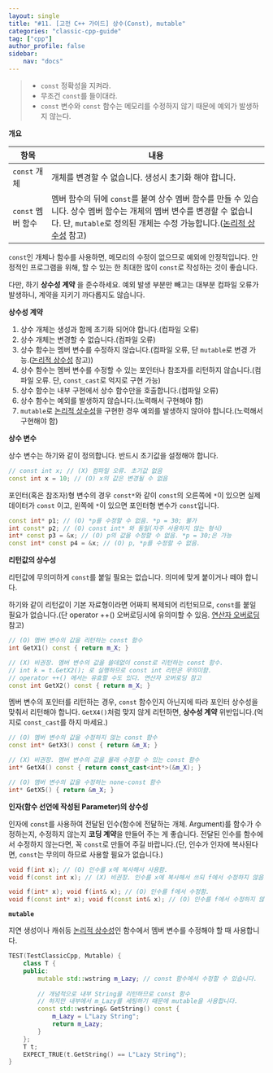 ```yaml
---
layout: single
title: "#11. [고전 C++ 가이드] 상수(Const), mutable"
categories: "classic-cpp-guide"
tag: ["cpp"]
author_profile: false
sidebar: 
    nav: "docs"
---
```


> * `const` 정확성을 지켜라.
> * 무조건 `const`를 들이대라.
> * `const` 변수와 `const` 함수는 메모리를 수정하지 않기 때문에 예외가 발생하지 않는다.

**개요**

|항목|내용|
|--|--|
|`const` 개체|개체를 변경할 수 없습니다. 생성시 초기화 해야 합니다.|
|`const` 멤버 함수|멤버 함수의 뒤에 `const`를 붙여 상수 멤버 함수를 만들 수 있습니다. 상수 멤버 함수는 개체의 멤버 변수를 변경할 수 없습니다. 단, `mutable`로 정의된 개체는 수정 가능합니다.([논리적 상수성](https://tango1202.github.io/classic-cpp-oop/classic-cpp-oop-mutable/) 참고)|

`const`인 개체나 함수를 사용하면, 메모리의 수정이 없으므로 예외에 안정적입니다. 안정적인 프로그램을 위해, 할 수 있는 한 최대한 많이 `const`로 작성하는 것이 좋습니다.

다만, 하기 **상수성 계약** 을 준수하세요. 예외 발생 부분만 빼고는 대부분 컴파일 오류가 발생하니, 계약을 지키기 까다롭지도 않습니다.

**상수성 계약**

1. 상수 개체는 생성과 함께 초기화 되어야 합니다.(컴파일 오류)
2. 상수 개체는 변경할 수 없습니다.(컴파일 오류)
3. 상수 함수는 멤버 변수를 수정하지 않습니다.(컴파일 오류, 단 `mutable`로 변경 가능.([논리적 상수성](https://tango1202.github.io/classic-cpp-oop/classic-cpp-oop-mutable/) 참고))
4. 상수 함수는 멤버 변수를 수정할 수 있는 포인터나 참조자를 리턴하지 않습니다.(컴파일 오류. 단, `const_cast`로 억지로 구현 가능)
5. 상수 함수는 내부 구현에서 상수 함수만을 호출합니다.(컴파일 오류)
6. 상수 함수는 예외를 발생하지 않습니다.(노력해서 구현해야 함)
7. `mutable`로 [논리적 상수성](https://tango1202.github.io/classic-cpp-oop/classic-cpp-oop-mutable/)을 구현한 경우 예외를 발생하지 않아야 합니다.(노력해서 구현해야 함)

**상수 변수**

상수 변수는 하기와 같이 정의합니다. 반드시 초기값을 설정해야 합니다. 

```cpp
// const int x; // (X) 컴파일 오류. 초기값 없음
const int x = 10; // (O) x의 값은 변경될 수 없음
```

포인터(혹은 참조자)형 변수의 경우 `const*`와 같이 `const`의 오른쪽에 `*`이 있으면 실제 데이터가 `const` 이고, 왼쪽에 `*`이 있으면 포인터형 변수가 `const`입니다.

```cpp
const int* p1; // (O) *p를 수정할 수 없음. *p = 30; 불가
int const* p2; // (O) const int* 와 동일(자주 사용하지 않는 형식)
int* const p3 = &x; // (O) p의 값을 수정할 수 없음. *p = 30;은 가능
const int* const p4 = &x; // (O) p, *p를 수정할 수 없음.
```

**리턴값의 상수성**

리턴값에 무의미하게 `const`를 붙일 필요는 없습니다. 의미에 맞게 붙이거나 떼야 합니다.

하기와 같이 리턴값이 기본 자료형이라면 어짜피 복제되어 리턴되므로, `const`를 붙일 필요가 없습니다.(단 operator ++() 오버로딩시에 유의미할 수 있음. [연산자 오버로딩](https://tango1202.github.io/classic-cpp-oop/classic-cpp-oop-operator-overloading/) 참고)

```cpp
// (O) 멤버 변수의 값을 리턴하는 const 함수
int GetX1() const { return m_X; } 

// (X) 비권장. 멤버 변수의 값을 쓸데없이 const로 리턴하는 const 함수. 
// int k = t.GetX2(); 로 실행하므로 const int 리턴은 무의미함. 
// operator ++() 에서는 유효할 수도 있다. 연산자 오버로딩 참고
const int GetX2() const { return m_X; } 
```

멤버 변수의 포인터를 리턴하는 경우, `const` 함수인지 아닌지에 따라 포인터 상수성을 맞춰서 리턴해야 합니다. `GetX4()`처럼 맞지 않게 리턴하면, **상수성 계약** 위반입니다.(억지로 `const_cast`를 하지 마세요.)

```cpp
// (O) 멤버 변수의 값을 수정하지 않는 const 함수
const int* GetX3() const { return &m_X; }    

// (X) 비권장. 멤버 변수의 값을 몰래 수정할 수 있는 const 함수
int* GetX4() const { return const_cast<int*>(&m_X); }

// (O) 맴버 변수의 값을 수정하는 none-const 함수      
int* GetX5() { return &m_X; } 	                        
```

**인자(함수 선언에 작성된 Parameter)의 상수성**

인자에 `const`를 사용하여 전달된 인수(함수에 전달하는 개체. Argument)를 함수가 수정하는지, 수정하지 않는지 **코딩 계약**을 만들어 주는 게 좋습니다. 전달된 인수를 함수에서 수정하지 않는다면, 꼭 `const`로 만들어 주길 바랍니다.(단, 인수가 인자에 복사된다면, `const`는 무의미 하므로 사용할 필요가 없습니다.)

```cpp
void f(int x); // (O) 인수를 x에 복사해서 사용함.
void f(const int x); // (X) 비권장. 인수를 x에 복사해서 쓰되 f에서 수정하지 않음. 호출하는 쪽에선 무의미

void f(int* x); void f(int& x); // (O) 인수를 f에서 수정함.
void f(const int* x); void f(const int& x); // (O) 인수를 f에서 수정하지 않음.  
```

**`mutable`**

지연 생성이나 캐쉬등 [논리적 상수성](https://tango1202.github.io/classic-cpp-oop/classic-cpp-oop-mutable/)인 함수에서 멤버 변수를 수정해야 할 때 사용합니다.

```cpp
TEST(TestClassicCpp, Mutable) {
    class T {
    public:
        mutable std::wstring m_Lazy; // const 함수에서 수정할 수 있습니다.
        
        // 개념적으로 내부 String을 리턴하므로 const 함수
        // 하지만 내부에서 m_Lazy를 세팅하기 때문에 mutable을 사용합니다.
        const std::wstring& GetString() const {
            m_Lazy = L"Lazy String";
            return m_Lazy;
        }
    };
    T t;
    EXPECT_TRUE(t.GetString() == L"Lazy String");
}
```
